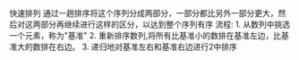 快速排列
  通过一趟排序将这个序列分成两部分，一部分都比另外一部分更大，然后对这两部分再继续进行这样的区分，以达到整个序列有序
  流程:
    1. 从数列中挑选一个元素，称为"基准"
    2. 重新排序数列,将所有比基准小的数排在基准左边，比基准大的数排在右边。
    3. 递归地对基准左右和基准右边进行2中排序